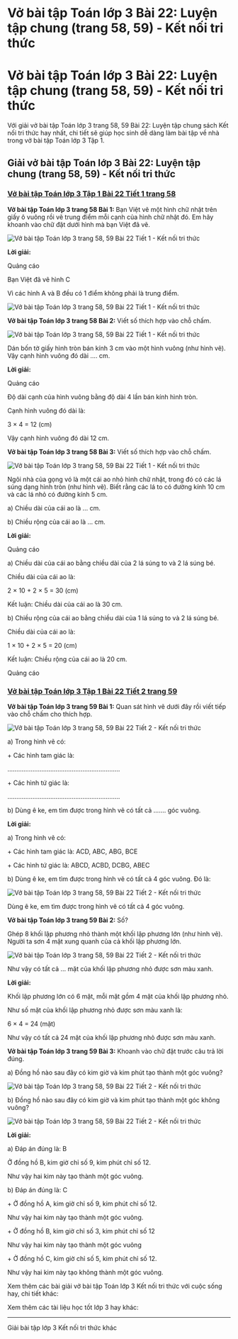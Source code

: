 # Vở bài tập Toán lớp 3 Bài 22: Luyện tập chung (trang 58, 59) - Kết nối tri thức

# Vở bài tập Toán lớp 3 Bài 22: Luyện tập chung (trang 58, 59) - Kết nối tri thức

Với giải vở bài tập Toán lớp 3 trang 58, 59 Bài 22: Luyện tập chung sách Kết nối tri thức hay nhất, chi tiết sẽ giúp học sinh dễ dàng làm bài tập về nhà trong vở bài tập Toán lớp 3 Tập 1.

## Giải vở bài tập Toán lớp 3 Bài 22: Luyện tập chung (trang 58, 59) - Kết nối tri thức

### [**Vở bài tập Toán lớp 3 Tập 1 Bài 22 Tiết 1 trang 58**](https://vietjack.com/vbt-toan-3-kn/bai-22-tiet-1-trang-58-tap-1.jsp)

**Vở bài tập Toán lớp 3 trang 58 Bài 1:** Bạn Việt vẽ một hình chữ nhật trên giấy ô vuông rồi vẽ trung điểm mỗi cạnh của hình chữ nhật đó. Em hãy khoanh vào chữ đặt dưới hình mà bạn Việt đã vẽ.

![Vở bài tập Toán lớp 3 trang 58, 59 Bài 22 Tiết 1 - Kết nối tri thức](https://vietjack.com/vbt-toan-3-kn/images/bai-22-tiet-1-trang-58-tap-1-1.PNG)

**Lời giải:**

Quảng cáo

Bạn Việt đã vẽ hình C

Vì các hình A và B đều có 1 điểm không phải là trung điểm.

![Vở bài tập Toán lớp 3 trang 58, 59 Bài 22 Tiết 1 - Kết nối tri thức](https://vietjack.com/vbt-toan-3-kn/images/bai-22-tiet-1-trang-58-tap-1-2.PNG)

**Vở bài tập Toán lớp 3 trang 58 Bài 2:** Viết số thích hợp vào chỗ chấm.

![Vở bài tập Toán lớp 3 trang 58, 59 Bài 22 Tiết 1 - Kết nối tri thức](https://vietjack.com/vbt-toan-3-kn/images/bai-22-tiet-1-trang-58-tap-1-3.PNG)

Dán bốn tờ giấy hình tròn bán kính 3 cm vào một hình vuông (như hình vẽ). Vậy cạnh hình vuông đó dài …. cm.

**Lời giải:**

Quảng cáo

Độ dài cạnh của hình vuông bằng độ dài 4 lần bán kính hình tròn.

Cạnh hình vuông đó dài là:

3 × 4 = 12 (cm)

Vậy cạnh hình vuông đó dài 12 cm.

**Vở bài tập Toán lớp 3 trang 58 Bài 3:** Viết số thích hợp vào chỗ chấm.

![Vở bài tập Toán lớp 3 trang 58, 59 Bài 22 Tiết 1 - Kết nối tri thức](https://vietjack.com/vbt-toan-3-kn/images/bai-22-tiet-1-trang-58-tap-1-4.PNG)

Ngôi nhà của gọng vó là một cái ao nhỏ hình chữ nhật, trong đó có các lá súng dạng hình tròn (như hình vẽ). Biết rằng các lá to có đường kính 10 cm và các lá nhỏ có đường kính 5 cm.

a) Chiều dài của cái ao là … cm.

b) Chiều rộng của cái ao là … cm.

**Lời giải:**

Quảng cáo

a) Chiều dài của cái ao bằng chiều dài của 2 lá súng to và 2 lá súng bé.

Chiều dài của cái ao là:

2 × 10 + 2 × 5 = 30 (cm)

Kết luận: Chiều dài của cái ao là 30 cm.

b) Chiều rộng của cái ao bằng chiều dài của 1 lá súng to và 2 lá súng bé.

Chiều dài của cái ao là:

1 × 10 + 2 × 5 = 20 (cm)

Kết luận: Chiều rộng của cái ao là 20 cm.

Quảng cáo

### [**Vở bài tập Toán lớp 3 Tập 1 Bài 22 Tiết 2 trang 59**](https://vietjack.com/vbt-toan-3-kn/bai-22-tiet-2-trang-59-tap-1.jsp)

**Vở bài tập Toán lớp 3 trang 59 Bài 1:** Quan sát hình vẽ dưới đây rồi viết tiếp vào chỗ chấm cho thích hợp.

![Vở bài tập Toán lớp 3 trang 58, 59 Bài 22 Tiết 2 - Kết nối tri thức](https://vietjack.com/vbt-toan-3-kn/images/bai-22-tiet-2-trang-59-tap-1-1.PNG)

a) Trong hình vẽ có:

\+ Các hình tam giác là:

………………………………………………………

\+ Các hình tứ giác là:

………………………………………………………

b) Dùng ê ke, em tìm được trong hình vẽ có tất cả ……. góc vuông.

**Lời giải:**

a) Trong hình vẽ có:

\+ Các hình tam giác là: ACD, ABC, ABG, BCE

\+ Các hình tứ giác là: ABCD, ACBD, DCBG, ABEC

b) Dùng ê ke, em tìm được trong hình vẽ có tất cả 4 góc vuông. Đó là:

![Vở bài tập Toán lớp 3 trang 58, 59 Bài 22 Tiết 2 - Kết nối tri thức](https://vietjack.com/vbt-toan-3-kn/images/bai-22-tiet-2-trang-59-tap-1-2.PNG)

Dùng ê ke, em tìm được trong hình vẽ có tất cả 4 góc vuông.

**Vở bài tập Toán lớp 3 trang 59 Bài 2:** Số?

Ghép 8 khối lập phương nhỏ thành một khối lập phương lớn (như hình vẽ). Người ta sơn 4 mặt xung quanh của cả khối lập phương lớn.

![Vở bài tập Toán lớp 3 trang 58, 59 Bài 22 Tiết 2 - Kết nối tri thức](https://vietjack.com/vbt-toan-3-kn/images/bai-22-tiet-2-trang-59-tap-1-3.PNG)

Như vậy có tất cả … mặt của khối lập phương nhỏ được sơn màu xanh.

**Lời giải:**

Khối lập phương lớn có 6 mặt, mỗi mặt gồm 4 mặt của khối lập phương nhỏ.

Như số mặt của khối lập phương nhỏ được sơn màu xanh là:

6 × 4 = 24 (mặt)

Như vậy có tất cả 24 mặt của khối lập phương nhỏ được sơn màu xanh.

**Vở bài tập Toán lớp 3 trang 59 Bài 3:** Khoanh vào chữ đặt trước câu trả lời đúng.

a) Đồng hồ nào sau đây có kim giờ và kim phút tạo thành một góc vuông?

![Vở bài tập Toán lớp 3 trang 58, 59 Bài 22 Tiết 2 - Kết nối tri thức](https://vietjack.com/vbt-toan-3-kn/images/bai-22-tiet-2-trang-59-tap-1-4.PNG)

b) Đồng hồ nào sau đây có kim giờ và kim phút tạo thành một góc không vuông?

![Vở bài tập Toán lớp 3 trang 58, 59 Bài 22 Tiết 2 - Kết nối tri thức](https://vietjack.com/vbt-toan-3-kn/images/bai-22-tiet-2-trang-59-tap-1-5.PNG)

**Lời giải:**

a) Đáp án đúng là: B

Ở đồng hồ B, kim giờ chỉ số 9, kim phút chỉ số 12.

Như vậy hai kim này tạo thành một góc vuông.

b) Đáp án đúng là: C

\+ Ở đồng hồ A, kim giờ chỉ số 9, kim phút chỉ số 12.

Như vậy hai kim này tạo thành một góc vuông.

\+ Ở đồng hồ B, kim giờ chỉ số 3, kim phút chỉ số 12

Như vậy hai kim này tạo thành một góc vuông

\+ Ở đồng hồ C, kim giờ chỉ số 5, kim phút chỉ số 12.

Như vậy hai kim này tạo không thành một góc vuông.

Xem thêm các bài giải vở bài tập Toán lớp 3 Kết nối tri thức với cuộc sống hay, chi tiết khác:

Xem thêm các tài liệu học tốt lớp 3 hay khác:

* * *

Giải bài tập lớp 3 Kết nối tri thức khác
